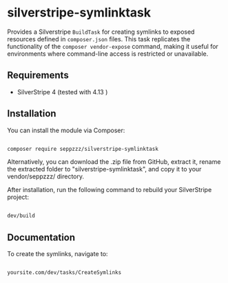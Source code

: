 # silverstripe-symlinktask

 Provides a Silverstripe `BuildTask` for creating symlinks to exposed resources defined in `composer.json` files. 
 This task replicates the functionality of the `composer vendor-expose` command, 
 making it useful for environments where command-line access is restricted or unavailable.
 
 
 
 ## Requirements

- SilverStripe 4 (tested with 4.13 )

## Installation

You can install the module via Composer:

```sh

composer require seppzzz/silverstripe-symlinktask

```

Alternatively, you can download the .zip file from GitHub, extract it, rename the extracted folder to "silverstripe-symlinktask", and copy it to your vendor/seppzzz/ directory.

After installation, run the following command to rebuild your SilverStripe project:


```sh

dev/build

```



## Documentation


To create the symlinks, navigate to:

```sh

yoursite.com/dev/tasks/CreateSymlinks

```
